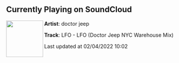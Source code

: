 ## Currently Playing on SoundCloud

[<img align="left" width="100" src="https://i1.sndcdn.com/artworks-XjD82ugxh3py1VwG-I6F4sQ-t500x500.jpg">](https://soundcloud.com/drjeep/lfo-jeep-nyc-mix)

**Artist**: doctor jeep 

**Track**: LFO - LFO (Doctor Jeep NYC Warehouse Mix)

Last updated at 02/04/2022 10:02
